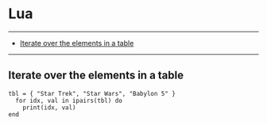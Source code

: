 # Lua

---

* [Iterate over the elements in a table](#0d0b59e0-e0b0-4dca-8fc6-47540b4193e0)

---




<div id="0d0b59e0-e0b0-4dca-8fc6-47540b4193e0">

## Iterate over the elements in a table

</div>

    tbl = { "Star Trek", "Star Wars", "Babylon 5" }
      for idx, val in ipairs(tbl) do
        print(idx, val)
    end
